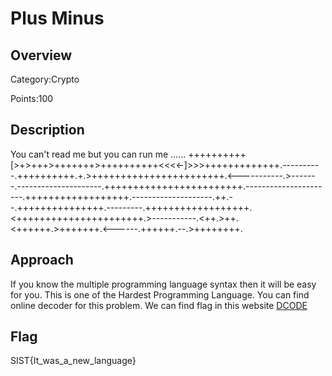 # Plus Minus

## Overview

Category:Crypto

Points:100

## Description

You can't read me but you can run me 
...... ++++++++++[>+>+++>+++++++>++++++++++<<<<-]>>>+++++++++++++.----------.++++++++++.+.>+++++++++++++++++++++++.<-----------.>-------.---------------------.++++++++++++++++++++++++.----------------------.++++++++++++++++++.--------------------.++.--.+++++++++++++++.---------.++++++++++++++++++.<++++++++++++++++++++++.>-----------.<++.>++.<++++++.>+++++++.<------.++++++.--.>++++++++.

## Approach

If you know the multiple programming language syntax then it will be easy for you. This is one of the Hardest Programming Language. You can find online decoder for this problem. We can find flag in this website [DCODE](https://www.dcode.fr/brainfuck-language)

## Flag

SIST{It_was_a_new_language}
